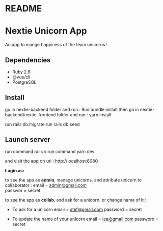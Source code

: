 # README

# Nextie Unicorn App
An app to mange happiness of the team unicorns !

## Dependencies
- Ruby 2.6
- @vue/cli
- PostgreSQL

## Install
go in nextie-backend folder and run :
Run bundle install
then go in nextie-backend/nextie-frontend folder and run :
yarn install

run rails db:migrate
run rails db:seed

## Launch server
run command rails s
run command yarn dev 

and visit the app on url : http://localhost:8080

__Login as:__

to see the app as **admin**, manage unicorns, and attribute unicorn to collaborator : 
email   = admin@gmail.com  
passwor = secret

to see the app as **collab**, and ask for a unicorn, or change name of it :

- To ask for a unicorn
email    = stef@gmail.com
password = secret

- To update the name of your unicorn
email    = lea@gmail.com
password = secret
